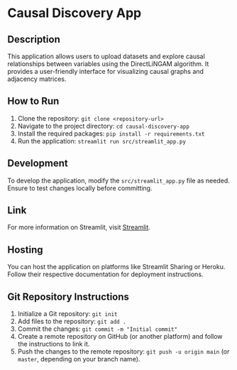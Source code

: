 # Causal Discovery App

## Description
This application allows users to upload datasets and explore causal relationships between variables using the DirectLiNGAM algorithm. It provides a user-friendly interface for visualizing causal graphs and adjacency matrices.

## How to Run
1. Clone the repository: `git clone <repository-url>`
2. Navigate to the project directory: `cd causal-discovery-app`
3. Install the required packages: `pip install -r requirements.txt`
4. Run the application: `streamlit run src/streamlit_app.py`

## Development
To develop the application, modify the `src/streamlit_app.py` file as needed. Ensure to test changes locally before committing.

## Link
For more information on Streamlit, visit [Streamlit](https://streamlit.io/).

## Hosting
You can host the application on platforms like Streamlit Sharing or Heroku. Follow their respective documentation for deployment instructions.

## Git Repository Instructions
1. Initialize a Git repository: `git init`
2. Add files to the repository: `git add .`
3. Commit the changes: `git commit -m "Initial commit"`
4. Create a remote repository on GitHub (or another platform) and follow the instructions to link it.
5. Push the changes to the remote repository: `git push -u origin main` (or `master`, depending on your branch name).